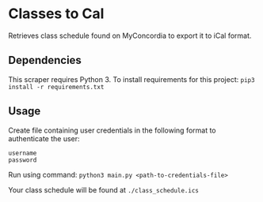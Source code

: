 # Classes to Cal
Retrieves class schedule found on MyConcordia to export it to iCal format.

## Dependencies
This scraper requires Python 3.
To install requirements for this project: `pip3 install -r requirements.txt`

## Usage
Create file containing user credentials in the following format to authenticate the user:
```
username
password
```
Run using command: `python3 main.py <path-to-credentials-file>`

Your class schedule will be found at `./class_schedule.ics`
